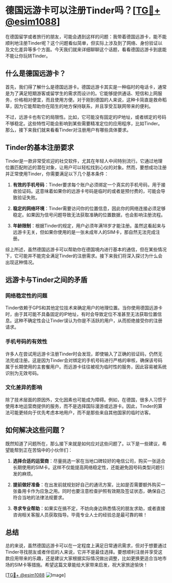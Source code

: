 # 德国远游卡可以注册Tinder吗？[[TG💪+ @esim1088](https://t.me/s/esim1088)]

在德国留学或者旅行的朋友，可能会遇到这样的问题：我带着德国远游卡，能不能顺利地注册Tinder呢？这个问题看似简单，但实际上涉及到了网络、身份验证以及文化差异等多个方面。今天我们就来详细聊聊这个话题，看看德国远游卡到底能不能让你玩转Tinder。

## 什么是德国远游卡？

首先，我们得了解什么是德国远游卡。德国远游卡其实是一种临时的电话卡，通常是为了满足短期游客或留学生的需求而设计的。它能够提供通话、短信和上网服务，价格相对便宜，而且使用方便。对于刚到德国的人来说，这种卡简直是救命稻草，因为它能帮助你在陌生的地方保持联系，并且享受互联网带来的便利。

不过，远游卡也有它的局限性。比如，它可能没有固定的IP地址，或者绑定的号码不够稳定。这些特性可能会影响到某些需要精准定位的应用程序，比如Tinder。那么，接下来我们就来看看Tinder对注册用户有哪些具体要求。

## Tinder的基本注册要求

Tinder是一款非常受欢迎的社交软件，尤其在年轻人中间特别流行。它通过地理位置匹配附近的潜在对象，让用户可以轻松找到心仪的对象。然而，要想成功注册并正常使用Tinder，你需要满足以下几个基本条件：

1. **有效的手机号码**：Tinder要求每个账户必须绑定一个真实的手机号码，用于接收验证码。这意味着如果你的远游卡号码是临时的或者是预付费的，可能会导致验证失败。
   
2. **稳定的网络环境**：Tinder需要访问你的位置信息，因此你的网络连接必须足够稳定。如果因为信号问题导致无法获取准确的位置数据，也会影响注册流程。

3. **年龄限制**：根据Tinder的规定，用户必须年满18岁才能注册。虽然这看起来与远游卡无关，但如果你使用的是一张未成年人的SIM卡，那自然无法完成注册。

综上所述，虽然德国远游卡可以帮助你在德国境内进行基本的通信，但在某些情况下，它可能并不能完全满足Tinder的注册需求。接下来我们将深入探讨为什么会出现这种情况。

## 远游卡与Tinder之间的矛盾

### 网络稳定性的问题

Tinder依赖于GPS和其他定位技术来确定用户的地理位置。当你使用德国远游卡时，由于其可能不具备固定的IP地址，有时会导致定位不准甚至无法获取位置信息。这种不确定性会让Tinder误认为你是不活跃的用户，从而拒绝接受你的注册请求。

### 手机号码的有效性

许多人在尝试用远游卡注册Tinder时会发现，即使输入了正确的验证码，仍然无法完成注册。这是因为Tinder会对绑定的手机号码进行严格的审核，确保该号码属于长期使用的主套餐用户。而远游卡往往被视为临时性的服务，因此容易被系统识别为无效号码。

### 文化差异的影响

除了技术层面的原因外，文化因素也可能成为障碍。例如，在德国，很多人习惯于使用本地运营商提供的服务，而不是选择国际漫游或远游卡。因此，Tinder的算法可能更倾向于优先考虑本地用户，而不是那些来自其他国家的临时访客。

## 如何解决这些问题？

既然知道了问题所在，那么接下来就是如何应对这些问题了。以下是一些建议，希望能帮到正在苦恼中的小伙伴们：

1. **选择合适的运营商**：尽量挑选一家在当地口碑较好的电信公司，购买一张适合长期使用的SIM卡。这样不仅能提高网络稳定性，还能避免因号码类型问题引发的麻烦。

2. **提前做好准备**：在出发前就规划好自己的通讯方案，比如是否需要额外购买一张备用卡作为应急之用。同时也要注意检查护照有效期及签证状态，确保自己符合当地的法律法规要求。

3. **寻求专业帮助**：如果实在搞不定，不妨向身边熟悉情况的朋友求助，或者直接咨询相关客服人员获取指导。毕竟专业人士的经验总是最可靠的嘛！

## 总结

总的来说，虽然德国远游卡可以在一定程度上满足日常通讯需求，但对于想要通过Tinder寻找朋友或者伴侣的人来说，它并不是最佳选择。要想顺利注册并享受这款应用带来的乐趣，还是建议大家根据实际情况做出调整，比如更换更适合当地市场的SIM卡等措施。希望这篇文章能给大家带来启发，祝大家旅途愉快！

[[TG💪+ @esim1088](https://t.me/s/esim1088) ![Image](https://i.postimg.cc/4NQfJmqS/Snipaste-2025-05-13-00-14-12.png)]